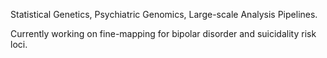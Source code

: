 Statistical Genetics, Psychiatric Genomics, Large-scale Analysis Pipelines.

Currently working on fine-mapping for bipolar disorder and suicidality risk loci.

<!---
mkoromina/mkoromina is a ✨ special ✨ repository because its `README.md` (this file) appears on your GitHub profile.
You can click the Preview link to take a look at your changes.
--->
